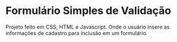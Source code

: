 # Formulário Simples de Validação

Projeto feito em CSS, HTML e Javascript. Onde o usuário insere as informações de cadastro para inclusão em um formulário. 

